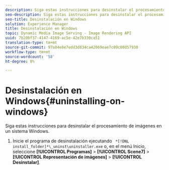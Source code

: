 ```yaml
---
description: Siga estas instrucciones para desinstalar el procesamiento de imágenes en un sistema Windows.
seo-description: Siga estas instrucciones para desinstalar el procesamiento de imágenes en un sistema Windows.
seo-title: Desinstalación en Windows
solution: Experience Manager
title: Desinstalación en Windows
topic: Dynamic Media Image Serving - Image Rendering API
uuid: 7b20bf37-4147-4169-ac5e-42e7b330ca51
translation-type: tm+mt
source-git-commit: 97a84e8e7edd3d834ca42069eae7c09c00d57938
workflow-type: tm+mt
source-wordcount: '58'
ht-degree: 0%

---
```



# Desinstalación en Windows{#uninstalling-on-windows}

Siga estas instrucciones para desinstalar el procesamiento de imágenes en un sistema Windows.

1. Inicie el programa de desinstalación ejecutando ` *[!DNL install_folder]*\_uninst\uninstaller.exe` o, en el menú Inicio, seleccione **[!UICONTROL Programas]** > **[!UICONTROL Scene7]** > **[!UICONTROL Representación de imágenes]** > **[!UICONTROL Desinstalar]**.
